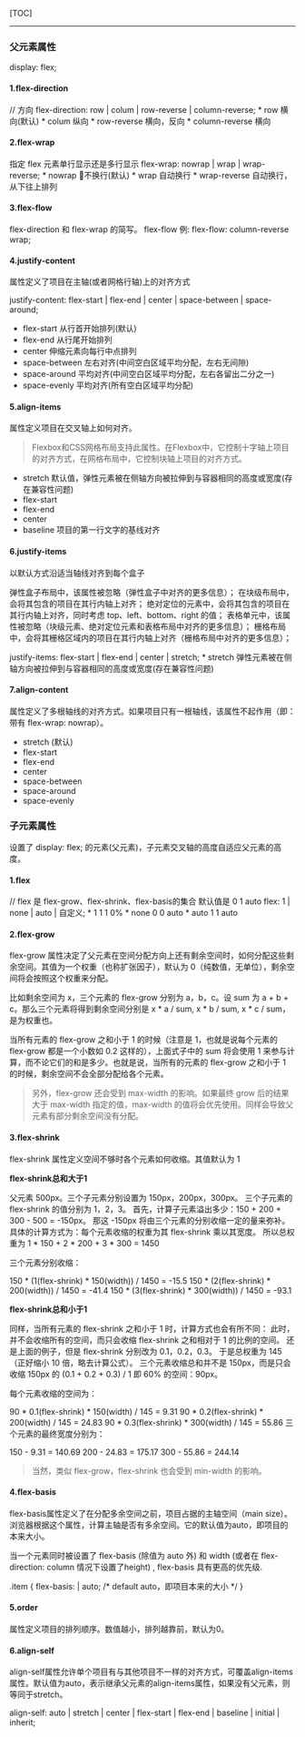[TOC]
***

### 父元素属性

display: flex;

#### 1.flex-direction

// 方向
flex-direction: row | colum | row-reverse | column-reverse;
	* row	横向(默认)
	* colum	纵向
	* row-reverse	横向，反向
	* column-reverse	横向

#### 2.flex-wrap

指定 flex 元素单行显示还是多行显示 
flex-wrap: nowrap | wrap | wrap-reverse;
	* nowrap	不换行(默认)
	* wrap	自动换行
	* wrap-reverse	自动换行，从下往上排列

#### 3.flex-flow

flex-direction 和 flex-wrap 的简写。
flex-flow
	例: flex-flow: column-reverse wrap;

#### 4.justify-content

属性定义了项目在主轴(或者网格行轴)上的对齐方式

justify-content: flex-start | flex-end | center | space-between | space-around;
* flex-start	从行首开始排列(默认)
* flex-end	从行尾开始排列
* center 	伸缩元素向每行中点排列
* space-between	左右对齐(中间空白区域平均分配，左右无间隙)
* space-around	平均对齐(中间空白区域平均分配，左右各留出二分之一)
* space-evenly	平均对齐(所有空白区域平均分配)

#### 5.align-items

属性定义项目在交叉轴上如何对齐。

> Flexbox和CSS网格布局支持此属性。在Flexbox中，它控制十字轴上项目的对齐方式，在网格布局中，它控制块轴上项目的对齐方式。

* stretch	默认值，弹性元素被在侧轴方向被拉伸到与容器相同的高度或宽度(存在兼容性问题)
* flex-start 
* flex-end
* center
* baseline 项目的第一行文字的基线对齐

#### 6.justify-items

以默认方式沿适当轴线对齐到每个盒子

弹性盒子布局中，该属性被忽略（弹性盒子中对齐的更多信息）；
在块级布局中，会将其包含的项目在其行内轴上对齐；
绝对定位的元素中，会将其包含的项目在其行内轴上对齐，同时考虑 top、left、bottom、right 的值；
表格单元中，该属性被忽略（块级元素、绝对定位元素和表格布局中对齐的更多信息）；
栅格布局中，会将其栅格区域内的项目在其行内轴上对齐（栅格布局中对齐的更多信息）；

justify-items: flex-start | flex-end | center | stretch;
	* stretch	弹性元素被在侧轴方向被拉伸到与容器相同的高度或宽度(存在兼容性问题)

#### 7.align-content

属性定义了多根轴线的对齐方式。如果项目只有一根轴线，该属性不起作用（即：带有 flex-wrap: nowrap）。

* stretch (默认)
* flex-start
* flex-end
* center
* space-between
* space-around
* space-evenly

### 子元素属性

设置了 display: flex; 的元素(父元素)，子元素交叉轴的高度自适应父元素的高度。

#### 1.flex

// flex 是 flex-grow、flex-shrink、flex-basis的集合 默认值是 0 1 auto
flex: 1 | none | auto | 自定义;
	* 1			1 1 0%
	* none	0 0 auto
	* auto	1 1 auto

#### 2.flex-grow

flex-grow 属性决定了父元素在空间分配方向上还有剩余空间时，如何分配这些剩余空间。其值为一个权重（也称扩张因子），默认为 0（纯数值，无单位），剩余空间将会按照这个权重来分配。

比如剩余空间为 x，三个元素的 flex-grow 分别为 a，b，c。设 sum 为 a + b + c。那么三个元素将得到剩余空间分别是 x * a / sum, x * b / sum, x * c / sum，是为权重也。

当所有元素的 flex-grow 之和小于 1 的时候（注意是 1，也就是说每个元素的 flex-grow 都是一个小数如 0.2 这样的），上面式子中的 sum 将会使用 1 来参与计算，而不论它们的和是多少。也就是说，当所有的元素的 flex-grow 之和小于 1 的时候，剩余空间不会全部分配给各个元素。

> 另外，flex-grow 还会受到 max-width 的影响。如果最终 grow 后的结果大于 max-width 指定的值，max-width 的值将会优先使用。同样会导致父元素有部分剩余空间没有分配。

#### 3.flex-shrink

flex-shrink 属性定义空间不够时各个元素如何收缩。其值默认为 1

**flex-shrink总和大于1**

父元素 500px。三个子元素分别设置为 150px，200px，300px。
三个子元素的 flex-shrink 的值分别为 1，2，3。
首先，计算子元素溢出多少：150 + 200 + 300 - 500 = -150px。
那这 -150px 将由三个元素的分别收缩一定的量来弥补。
具体的计算方式为：每个元素收缩的权重为其 flex-shrink 乘以其宽度。
所以总权重为 1 * 150 + 2 * 200 + 3 * 300 = 1450

三个元素分别收缩：

150 * (1(flex-shrink) * 150(width)) / 1450 = -15.5
150 * (2(flex-shrink) * 200(width)) / 1450 = -41.4
150 * (3(flex-shrink) * 300(width)) / 1450 = -93.1


**flex-shrink总和小于1**

同样，当所有元素的 flex-shrink 之和小于 1 时，计算方式也会有所不同：
此时，并不会收缩所有的空间，而只会收缩 flex-shrink 之和相对于 1 的比例的空间。
还是上面的例子，但是 flex-shrink 分别改为 0.1，0.2，0.3。
于是总权重为 145（正好缩小 10 倍，略去计算公式）。
三个元素收缩总和并不是 150px，而是只会收缩 150px 的 (0.1 + 0.2 + 0.3) / 1 即 60% 的空间：90px。

每个元素收缩的空间为：

90 * 0.1(flex-shrink) * 150(width) / 145 = 9.31
90 * 0.2(flex-shrink) * 200(width) / 145 = 24.83
90 * 0.3(flex-shrink) * 300(width) / 145 = 55.86
三个元素的最终宽度分别为：

150 - 9.31 = 140.69
200 - 24.83 = 175.17
300 - 55.86 = 244.14

> 当然，类似 flex-grow，flex-shrink 也会受到 min-width 的影响。

#### 4.flex-basis

flex-basis属性定义了在分配多余空间之前，项目占据的主轴空间（main size）。浏览器根据这个属性，计算主轴是否有多余空间。它的默认值为auto，即项目的本来大小。

当一个元素同时被设置了 flex-basis (除值为 auto 外) 和 width (或者在 flex-direction: column 情况下设置了height) , flex-basis 具有更高的优先级.

.item {
  flex-basis: <length> | auto; /* default auto，即项目本来的大小 */
}

#### 5.order

属性定义项目的排列顺序。数值越小，排列越靠前，默认为0。

#### 6.align-self

align-self属性允许单个项目有与其他项目不一样的对齐方式，可覆盖align-items属性。默认值为auto，表示继承父元素的align-items属性，如果没有父元素，则等同于stretch。

align-self: auto | stretch | center | flex-start | flex-end | baseline | initial | inherit;

